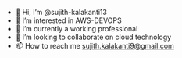 - 👋 Hi, I’m @sujith-kalakanti13
- 👀 I’m interested in AWS-DEVOPS
- 🌱 I’m currently a working professional
- 💞️ I’m looking to collaborate on cloud technology
- 📫 How to reach me sujith.kalakanti9@gmail.com

<!---
sujith-kalakanti13/sujith-kalakanti13 is a ✨ special ✨ repository because its `README.md` (this file) appears on your GitHub profile.
You can click the Preview link to take a look at your changes.
--->
